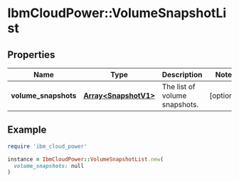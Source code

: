 # IbmCloudPower::VolumeSnapshotList

## Properties

| Name | Type | Description | Notes |
| ---- | ---- | ----------- | ----- |
| **volume_snapshots** | [**Array&lt;SnapshotV1&gt;**](SnapshotV1.md) | The list of volume snapshots. | [optional] |

## Example

```ruby
require 'ibm_cloud_power'

instance = IbmCloudPower::VolumeSnapshotList.new(
  volume_snapshots: null
)
```

